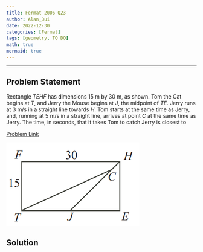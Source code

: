 ```yaml
---
title: Fermat 2006 Q23    
author: Alan_Bui    
date: 2022-12-30
categories: [Fermat]
tags: [geometry, TO DO]
math: true    
mermaid: true  
---
```


---
## Problem Statement

Rectangle $TEHF$ has dimensions 15 m by 30 m, as shown. Tom the Cat begins at $T$, and Jerry the Mouse begins at $J$, the midpoint of $TE$. Jerry runs at 3 m/s in a straight line towards $H$. Tom starts at the same time as Jerry, and, running at 5 m/s in a straight line, arrives at point $C$ at the same time as Jerry. The time, in seconds, that it takes Tom to catch Jerry is closest to

[Problem Link](https://cemc.uwaterloo.ca/contests/past_contests/2006/2006FermatContest.pdf)

![Problem Diagram](/assets/diagrams/fermat2006q23.png)

## Solution

